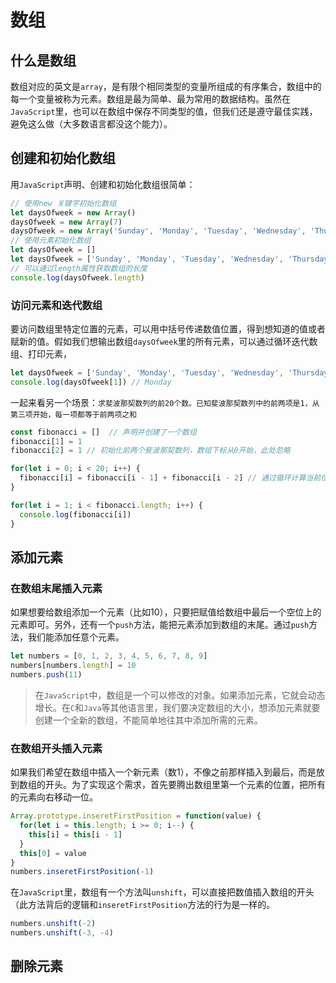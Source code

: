 <!--
 * @Description: 
 * @Author: HuGang
 * @Date: 2020-09-06 12:58:23
 * @LastEditTime: 2020-09-20 22:04:38
-->
# 数组

## 什么是数组

数组对应的英文是`array`，是有限个相同类型的变量所组成的有序集合，数组中的每一个变量被称为元素。数组是最为简单、最为常用的数据结构。虽然在`JavaScript`里，也可以在数组中保存不同类型的值，但我们还是遵守最佳实践，避免这么做（大多数语言都没这个能力）。

## 创建和初始化数组

用`JavaScript`声明、创建和初始化数组很简单：

```javascript
// 使用new 关键字初始化数组
let daysOfweek = new Array()
daysOfweek = new Array(7)
daysOfweek = new Array('Sunday', 'Monday', 'Tuesday', 'Wednesday', 'Thursday', 'Friday', 'Staurday')
// 使用元素初始化数组
let daysOfweek = []
let daysOfweek = ['Sunday', 'Monday', 'Tuesday', 'Wednesday', 'Thursday', 'Friday', 'Staurday']
// 可以通过length属性获取数组的长度
console.log(daysOfweek.length)
```

### 访问元素和迭代数组

要访问数组里特定位置的元素，可以用中括号传递数值位置，得到想知道的值或者赋新的值。假如我们想输出数组`daysOfweek`里的所有元素，可以通过循环迭代数组、打印元素，                                                                                                                                                                                                                                                                                              

```javascript
let daysOfweek = ['Sunday', 'Monday', 'Tuesday', 'Wednesday', 'Thursday', 'Friday', 'Staurday']
console.log(daysOfweek[1]) // Monday
```

一起来看另一个场景：`求斐波那契数列的前20个数。已知斐波那契数列中的前两项是1，从第三项开始，每一项都等于前两项之和`

```javascript
const fibonacci = []  // 声明并创建了一个数组
fibonacci[1] = 1
fibonacci[2] = 1 // 初始化前两个斐波那契数列，数组下标从0开始，此处忽略

for(let i = 0; i < 20; i++) {
  fibonacci[i] = fibonacci[i - 1] + fibonacci[i - 2] // 通过循环计算当前位置的数
}

for(let i = 1; i < fibonacci.length; i++) {
  console.log(fibonacci[i])
}
```

## 添加元素

### 在数组末尾插入元素

如果想要给数组添加一个元素（比如10），只要把赋值给数组中最后一个空位上的元素即可。另外，还有一个`push`方法，能把元素添加到数组的末尾。通过`push`方法，我们能添加任意个元素。

```javascript
let numbers = [0, 1, 2, 3, 4, 5, 6, 7, 8, 9]
numbers[numbers.length] = 10
numbers.push(11)
```

> 在`JavaScript`中，数组是一个可以修改的对象。如果添加元素，它就会动态增长。在`C`和`Java`等其他语言里，我们要决定数组的大小，想添加元素就要创建一个全新的数组，不能简单地往其中添加所需的元素。

### 在数组开头插入元素

如果我们希望在数组中插入一个新元素（数1），不像之前那样插入到最后，而是放到数组的开头。为了实现这个需求，首先要腾出数组里第一个元素的位置，把所有的元素向右移动一位。

```javascript
Array.prototype.inseretFirstPosition = function(value) {
  for(let i = this.length; i >= 0; i--) {
    this[i] = this[i - 1]
  }
  this[0] = value
}
numbers.inseretFirstPosition(-1)
```

在`JavaScript`里，数组有一个方法叫`unshift`，可以直接把数值插入数组的开头（此方法背后的逻辑和`inseretFirstPosition`方法的行为是一样的。

```javascript
numbers.unshift(-2)
numbers.unshift(-3, -4)
```

## 删除元素


